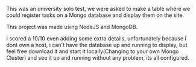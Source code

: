This was an university solo test, we were asked to make a table where we could register tasks on a Mongo database and display them on the site.

This project was made using NodeJS and MongoDB.

I scored a 10/10 even adding some extra details, unfortunately because i dont own a host, i can't have the database up and running to display, but feel free download it and start it locally(Changing to your own Mongo Cluster) and see it up and running without any problem, its all configured. 
